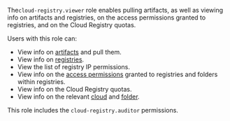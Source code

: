 The`cloud-registry.viewer` role enables pulling artifacts, as well as viewing info on artifacts and registries, on the access permissions granted to registries, and on the Cloud Registry quotas.

Users with this role can:
* View info on [artifacts](../../cloud-registry/concepts/artifacts.md) and pull them.
* View info on [registries](../../cloud-registry/concepts/registry.md).
* View the list of registry IP permissions.
* View info on the [access permissions](../../iam/concepts/access-control/index.md) granted to registries and folders within registries.
* View info on the Cloud Registry quotas.
* View info on the relevant [cloud](../../resource-manager/concepts/resources-hierarchy.md#cloud) and [folder](../../resource-manager/concepts/resources-hierarchy.md#folder).

This role includes the `cloud-registry.auditor` permissions.